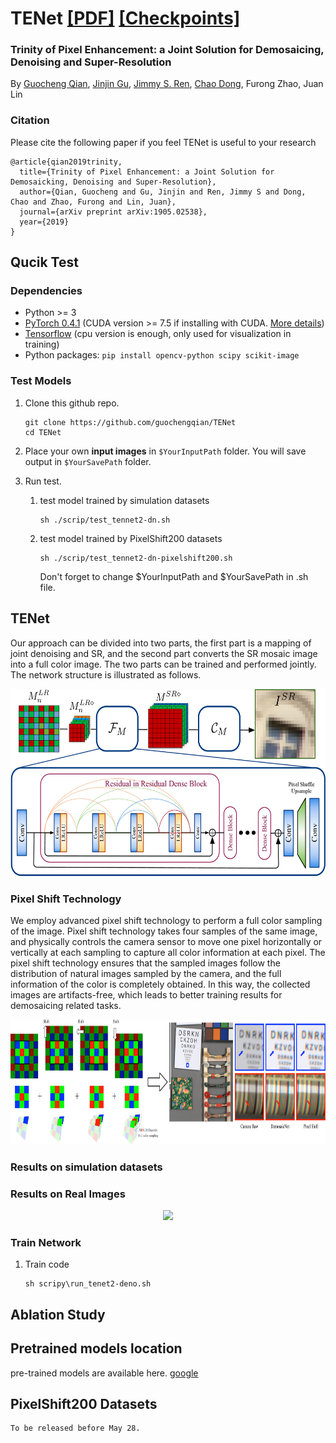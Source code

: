 # TENet <a href="https://arxiv.org/abs/1905.02538" target="_blank">[PDF]</a> <a href="https://drive.google.com/drive/folders/1iOopGVTnX1IZIs2XtLZOZjUyNt-tU8BX?usp=sharing">[Checkpoints]</a>
<!--<a href="https://arxiv.org/abs/1905.02538" target="_blank">[pre-trained models]</a> -->
<!--<a href="https://arxiv.org/abs/1905.02538" target="_blank">[datasets]</a> -->
### Trinity of Pixel Enhancement: a Joint Solution for Demosaicing, Denoising and Super-Resolution
By [Guocheng Qian](https://guochengqian.github.io/), [Jinjin Gu](http://www.jasongt.com/), [Jimmy S. Ren](http://www.jimmyren.com/), [Chao Dong](https://scholar.google.com.hk/citations?user=OSDCB0UAAAAJ&hl=en), Furong Zhao, Juan Lin

### Citation 
Please cite the following paper if you feel TENet is useful to your research
```
@article{qian2019trinity,
  title={Trinity of Pixel Enhancement: a Joint Solution for Demosaicking, Denoising and Super-Resolution},
  author={Qian, Guocheng and Gu, Jinjin and Ren, Jimmy S and Dong, Chao and Zhao, Furong and Lin, Juan},
  journal={arXiv preprint arXiv:1905.02538},
  year={2019}
}
```


## Qucik Test
### Dependencies
- Python >= 3
- [PyTorch 0.4.1](https://pytorch.org/) (CUDA version >= 7.5 if installing with CUDA. [More details](https://pytorch.org/get-started/previous-versions/))
- [Tensorflow](https://www.tensorflow.org/install)  (cpu version is enough, only used for visualization in training)
- Python packages:  `pip install opencv-python scipy scikit-image`

### Test Models
1. Clone this github repo.

    ```
    git clone https://github.com/guochengqian/TENet
    cd TENet
    ```
2. Place your own **input images** in `$YourInputPath` folder.  You will save output in `$YourSavePath` folder.

3. Run test.
   1. test model trained by simulation datasets 
        ```
        sh ./scrip/test_tennet2-dn.sh  
        ```  
 
   2. test model trained by PixelShift200 datasets
        ```
        sh ./scrip/test_tennet2-dn-pixelshift200.sh  
        ```  
        Don't forget to change $YourInputPath and $YourSavePath in .sh file.

 

## TENet

Our approach can be divided into two parts, the first part is a mapping of joint denoising and SR, 
and the second part converts the SR mosaic image into a full color image.
The two parts can be trained and performed jointly.
The network structure is illustrated as follows.

<p align="center">
  <img height="300" src="figures/Network.png">
</p>

### Pixel Shift Technology
We employ advanced pixel shift technology to perform a full color sampling of the image.
Pixel shift technology takes four samples of the same image, and physically controls the camera sensor to move one pixel horizontally or vertically at each sampling to capture all color information at each pixel.
The pixel shift technology ensures that the sampled images follow the distribution of natural images sampled by the camera, and the full information of the color is completely obtained.
In this way, the collected images are artifacts-free, which leads to better training results for demosaicing related tasks.

<p align="center">
  <img height="200" src="figures/PixelShift.png">
</p>

### Results on simulation datasets


### Results on Real Images
<p align="center">
  <img width="800" src="figures/Surf.png">
</p>

### Train Network
1. Train code
    
    ```
    sh scripy\run_tenet2-deno.sh
    ```

## Ablation Study 


## Pretrained models location
   pre-trained models are available here. [google](https://drive.google.com/drive/folders/1iOopGVTnX1IZIs2XtLZOZjUyNt-tU8BX?usp=sharing) 

## PixelShift200 Datasets
    To be released before May 28.